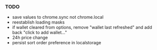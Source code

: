 ### TODO
- save values to chrome.sync not chrome.local
- reestablish loading masks
- if wallet cleared from options, remove "wallet last refreshed" and add back "click to add wallet..."
- 24h price change
- persist sort order preference in localstorage
